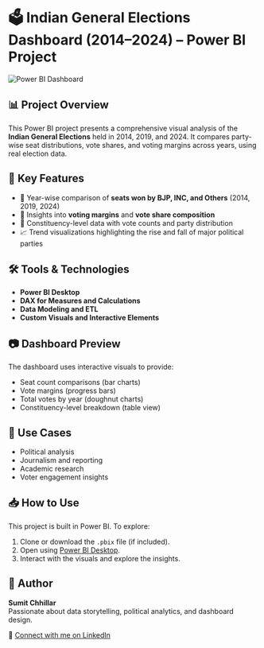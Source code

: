 
# 🗳️ Indian General Elections Dashboard (2014–2024) – Power BI Project

![Power BI Dashboard](./A_Power_BI_Project_Showcase_graphic_displays_an_In.png)

## 📊 Project Overview
This Power BI project presents a comprehensive visual analysis of the **Indian General Elections** held in 2014, 2019, and 2024. It compares party-wise seat distributions, vote shares, and voting margins across years, using real election data.

## 🎯 Key Features
- 🔻 Year-wise comparison of **seats won by BJP, INC, and Others** (2014, 2019, 2024)
- 🧠 Insights into **voting margins** and **vote share composition**
- 📍 Constituency-level data with vote counts and party distribution
- 📈 Trend visualizations highlighting the rise and fall of major political parties

## 🛠️ Tools & Technologies
- **Power BI Desktop**
- **DAX for Measures and Calculations**
- **Data Modeling and ETL**
- **Custom Visuals and Interactive Elements**

## 📷 Dashboard Preview
The dashboard uses interactive visuals to provide:
- Seat count comparisons (bar charts)
- Vote margins (progress bars)
- Total votes by year (doughnut charts)
- Constituency-level breakdown (table view)

## 🚀 Use Cases
- Political analysis
- Journalism and reporting
- Academic research
- Voter engagement insights

## 📥 How to Use
This project is built in Power BI. To explore:
1. Clone or download the `.pbix` file (if included).
2. Open using [Power BI Desktop](https://powerbi.microsoft.com/desktop/).
3. Interact with the visuals and explore the insights.

## 🙌 Author
**Sumit Chhillar**  
Passionate about data storytelling, political analytics, and dashboard design.  

🔗 [Connect with me on LinkedIn](https://www.linkedin.com/in/sumit-chhillar-020a36323/)

